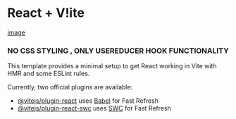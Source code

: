 # React + V!ite
[image](https://github.com/dibborah/todo-list-app-using-useReducer-Hook/assets/90625406/1545d324-c944-4f29-b98b-ce0f4e2580d2)
### NO CSS STYLING , ONLY USEREDUCER HOOK FUNCTIONALITY
This template provides a minimal setup to get React working in Vite with HMR and some ESLint rules.

Currently, two official plugins are available:

- [@vitejs/plugin-react](https://github.com/vitejs/vite-plugin-react/blob/main/packages/plugin-react/README.md) uses [Babel](https://babeljs.io/) for Fast Refresh
- [@vitejs/plugin-react-swc](https://github.com/vitejs/vite-plugin-react-swc) uses [SWC](https://swc.rs/) for Fast Refresh
